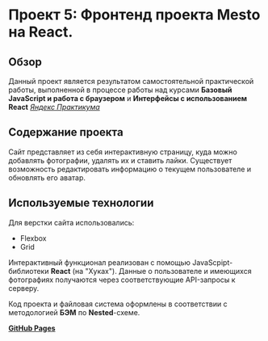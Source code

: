 # Проект 5: Фронтенд проекта Mesto на React.

## Обзор

Данный проект является результатом самостоятельной практической работы, выполненной в процессе работы над курсами **Базовый JavaScript и работа с браузером** и **Интерфейсы с использованием React** _[Яндекс Практикума](https://praktikum.yandex.ru/)_

## Содержание проекта

Сайт представляет из себя интерактивную страницу, куда можно добавлять фотографии, удалять их и ставить лайки. Существует возможность редактировать информацию о текущем пользователе и обновлять его аватар. 

## Используемые технологии

Для верстки сайта использовались:

- Flexbox
- Grid

Интерактивный функционал реализован с помощью JavaScpipt-библиотеки **React** (на "Хуках").
Данные о пользователе и имеющихся фотографиях получаются через соответствующие API-запросы к серверу.

Код проекта и файловая система оформлены в соответствии с методологией **БЭМ** по **Nested**-схеме.

**[GitHub Pages](https://berezinkonstantin.github.io/mesto-react/)**
